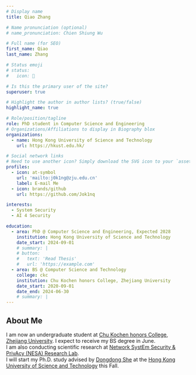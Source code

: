```yaml
---
# Display name
title: Qiao Zhang

# Name pronunciation (optional)
# name_pronunciation: Chien Shiung Wu

# Full name (for SEO)
first_name: Qiao
last_name: Zhang

# Status emoji
# status:
#   icon: 🎇

# Is this the primary user of the site?
superuser: true

# Highlight the author in author lists? (true/false)
highlight_name: true

# Role/position/tagline
role: PhD student in Computer Science and Engineering
# Organizations/Affiliations to display in Biography blox
organizations:
  - name: Hong Kong University of Science and Technology
    url: https://hkust.edu.hk/

# Social network links
# Need to use another icon? Simply download the SVG icon to your `assets/media/icons/` folder.
profiles:
  - icon: at-symbol
    url: 'mailto:j0k1ng@zju.edu.cn'
    label: E-mail Me
  - icon: brands/github
    url: https://github.com/Jok1nq

interests:
  - System Security
  - AI 4 Security

education:
  - area: PhD @ Computer Science and Engineering, Expected 2028
    institution: Hong Kong University of Science and Technology
    date_start: 2024-09-01
    # summary: |
    # button:
    #   text: 'Read Thesis'
    #   url: 'https://example.com'
  - area: BS @ Computer Science and Technology
    college: ckc
    institution: Chu Kochen honors College, Zhejiang University
    date_start: 2020-09-01
    date_end: 2024-06-30
    # summary: |
---
```


## About Me

I am now an undergraduate student at [Chu Kochen honors College](http://ckc.zju.edu.cn/ckcen/), [Zhejiang University](https://www.zju.edu.cn/english/). I expect to receive my BS degree in June.<br/> I am also conducting scientific research at [Network SystEm Security & PrivAcy (NESA) Research Lab](https://nesa.zju.edu.cn/).<br/>
I will start my Ph.D. study advised by [Dongdong She](https://cse.hkust.edu.hk/~dongdong/) at the [Hong Kong University of Science and Technology](https://hkust.edu.hk/) this Fall.